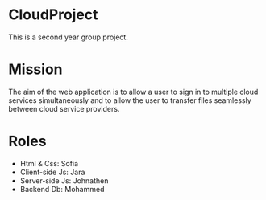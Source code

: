 # CloudProject
This is a second year group project. 
# Mission
The aim of the web application is to allow a user to sign in to multiple cloud services 
simultaneously and to allow the user to transfer files seamlessly between cloud service providers.
# Roles
- Html & Css: Sofia
- Client-side Js: Jara
- Server-side Js: Johnathen
- Backend Db: Mohammed

